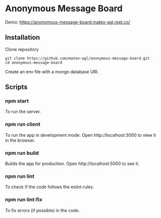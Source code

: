 ﻿# Anonymous Message Board
Demo: https://anonymous-message-board.mateo-agl.repl.co/

## Installation
Clone repository
```
git clone https://github.com/mateo-agl/anonymous-message-board.git
cd anonymous-message-board
```
Create an env file with a mongo database URI.

## Scripts

### npm start
To run the server.

### npm run client
To run the app in development mode.
Open http://localhost:3000 to view it in the browser.

### npm run build
Builds the app for production. Open http://localhost:5000 to see it.

### npm run lint
To check if the code follows the eslint rules.

### npm run lint:fix
To fix errors (if possible) in the code.
